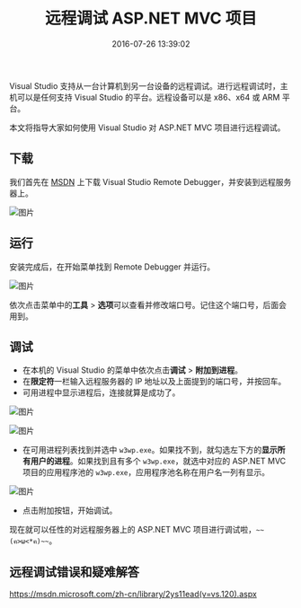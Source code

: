 ﻿---
title: 远程调试 ASP.NET MVC 项目
date: 2016-07-26 13:39:02
permalink: remote-debugger
categories:
- 开发
tags:
- ASP.NET MVC
- 调试
---

Visual Studio 支持从一台计算机到另一台设备的远程调试。进行远程调试时，主机可以是任何支持 Visual Studio 的平台。远程设备可以是 x86、x64 或 ARM 平台。

本文将指导大家如何使用 Visual Studio 对 ASP.NET MVC 项目进行远程调试。

<!-- more -->

## 下载

我们首先在 [MSDN][1] 上下载 Visual Studio Remote Debugger，并安装到远程服务器上。

![图片](https://oawrwnnqp.qnssl.com/2016/07/26/remote-debugger/~4Y6_65UB%60S8WH_4%5B3QWQU9.png)

## 运行

安装完成后，在开始菜单找到 Remote Debugger 并运行。

![图片](https://oawrwnnqp.qnssl.com/2016/07/26/remote-debugger/8_%7D%7D67RW_O8%28GUAD@S@~0DN.png)

依次点击菜单中的**工具** > **选项**可以查看并修改端口号。记住这个端口号，后面会用到。

## 调试

- 在本机的 Visual Studio 的菜单中依次点击**调试** > **附加到进程**。
- 在**限定符**一栏输入远程服务器的 IP 地址以及上面提到的端口号，并按回车。
- 可用进程中显示进程后，连接就算是成功了。

![图片](https://oawrwnnqp.qnssl.com/2016/07/26/remote-debugger/C%5BAJP0_D%7DJ40C6S%29QNIM9@4.png)

![图片](https://oawrwnnqp.qnssl.com/2016/07/26/remote-debugger/65%5BX~WR7%60YUMW@%7BBZS%7BE762.png)

- 在可用进程列表找到并选中 `w3wp.exe`。如果找不到，就勾选左下方的**显示所有用户的进程**。如果找到且有多个 `w3wp.exe`，就选中对应的 ASP.NET MVC 项目的应用程序池的 `w3wp.exe`，应用程序池名称在用户名一列有显示。

![图片](https://oawrwnnqp.qnssl.com/2016/07/26/remote-debugger/LCLE%5D6@%5BIQL@%5BVC@66%7DFGWW.png)

- 点击附加按钮，开始调试。

现在就可以任性的对远程服务器上的 ASP.NET MVC 项目进行调试啦，`~~(ฅ>ω<*ฅ)~~`。

## 远程调试错误和疑难解答

https://msdn.microsoft.com/zh-cn/library/2ys11ead(v=vs.120).aspx

[1]: https://msdn.microsoft.com/zh-cn/library/bt727f1t(v=vs.120).aspx#BKMK_Installing_the_Remote_Tools
